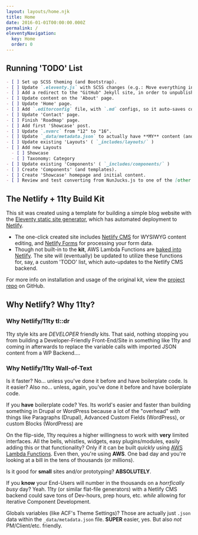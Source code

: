 ```yaml
---
layout: layouts/home.njk
title: Home
date: 2016-01-01T00:00:00.000Z
permalink: /
eleventyNavigation:
  key: Home
  order: 0
---
```

## Running 'TODO' List

```md
- [ ] Set up SCSS theming (and Bootstrap).
- [ ] Update `.eleventy.js` with SCSS changes (e.g.: Move everything into a `src/` folder to clean it up.)
- [ ] Add a redirect to the "GitHub" Jekyll site, in order to unpublish it.
- [ ] Update content on the 'About' page.
- [ ] Update 'Home' page.
- [ ] Add `.editorconfig` file, with `.md` configs, so it auto-saves correctly.
- [ ] Update 'Contact' page.
- [ ] Finish 'Roadmap' page.
- [ ] Add first 'Showcase' post.
- [ ] Update `.nvmrc` from "12" to "16".
- [ ] Update `_data/metadata.json` to actually have **MY** content (and any globals).
- [ ] Update existing 'Layouts' ( `_includes/layouts/` )
- [ ] Add new Layouts
  - [ ] Showcase
  - [ ] Taxonomy: Category
- [ ] Update existing 'Components' ( `_includes/components/` )
- [ ] Create 'Components' (and templates).
- [ ] Create 'Showcase' homepage and initial content.
- [ ] Review and test converting from NunJucks.js to one of the [other available languages in 11ty](https://www.11ty.dev/docs/languages/).
```

## The Netlify + 11ty Build Kit

This sit was created using a template for building a simple blog website with the [Eleventy static site generator](https://www.11ty.dev), which has automated deployment to [Netlify](https://www.netlify.com).

- The one-click created site includes [Netlify CMS](https://www.netlifycms.org) for WYSIWYG content editing, and [Netlify Forms](https://www.netlify.com/docs/form-handling) for processing your form data.
- Though not built-in to the **kit**, AWS Lambda Functions are [baked into Netlify](https://www.netlify.com/products/functions/).  The site will (eventually) be updated to utilize these functions for, say, a custom 'TODO' list, which auto-updates to the Netlify CMS backend.

For more info on installation and usage of the original kit, view the [project repo](https://eleventy-netlify-boilerplate.netlify.app) on GitHub.

## Why Netlify?  Why 11ty?

### Why Netlify/11ty tl::dr

11ty style kits are _DEVELOPER_ friendly kits.  That said, nothing stopping you from building a Developer-Friendly Front-End/Site in something like 11ty and coming in afterwards to replace the variable calls with imported JSON content from a WP Backend....

### Why Netlify/11ty Wall-of-Text

Is it faster? No... unless you've done it before and have boilerplate code.
Is it easier? Also no... unless, again, you've done it before and have boilerplate code.

If you **have** boilerplate code? Yes.  Its world's easier and faster than building something in Drupal or WordPress because a lot of the "overhead" with things like Paragraphs (Drupal), Advanced Custom Fields (WordPress), or custom Blocks (WordPress) are

On the flip-side, 11ty requires a higher willingness to work with **very** limited interfaces.  All the bells, whistles, widgets, easy plugins/modules, easily adding this or that functionality?  Only if it can be built _quickly_ using [AWS Lambda Functions](https://aws.amazon.com/lambda/).  Even then, you're using **AWS**.  One bad day and you're looking at a bill in the tens of thousands (or millions).

Is it good for **small** sites and/or prototyping?  **ABSOLUTELY**.

If you **know** your End-Users will number in the thousands on a _horrfically busy_ day?  Yeah. 11ty (or similar flat-file generators) with a Netlify CMS backend could save tons of Dev-hours, prep hours, etc. _while_ allowing for iterative Component Development.

Globals variables (like ACF's Theme Settings)?  Those are actually just `.json` data within the `_data/metadata.json` file.  **SUPER** easier, yes.  But also _not_ PM/Client/etc. friendly.
